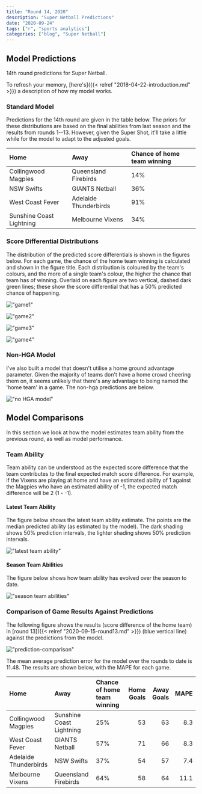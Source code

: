 ```yaml
---
title: "Round 14, 2020"
description: "Super Netball Predictions"
date: "2020-09-24"
tags: ["r", "sports analytics"]
categories: ["blog", "Super Netball"]
---
```


<!-- Time-stamp: <2019-04-27 13:42:06 (slane)> -->





## Model Predictions

14th round predictions for Super Netball.

To refresh your memory, [here's]({{< relref "2018-04-22-introduction.md" >}}) a description of how my model works.

### Standard Model

Predictions for the 14th round are given in the table below. The priors for these distributions are based on the final abilities from last season and the results from rounds 1--13. However, given the Super Shot, it'll take a little while for the model to adapt to the adjusted goals.


|Home                     |Away                  |Chance of home team winning |
|:------------------------|:---------------------|:---------------------------|
|Collingwood Magpies      |Queensland Firebirds  |14%                         |
|NSW Swifts               |GIANTS Netball        |36%                         |
|West Coast Fever         |Adelaide Thunderbirds |91%                         |
|Sunshine Coast Lightning |Melbourne Vixens      |34%                         |

### Score Differential Distributions

The distribution of the predicted score differentials is shown in the figures below. For each game, the chance of the home team winning is calculated and shown in the figure title. Each distribution is coloured by the team's colours, and the more of a single team's colour, the higher the chance that team has of winning. Overlaid on each figure are two vertical, dashed dark green lines; these show the score differential that has a 50% predicted chance of happening.

!["game1"](/sn-assets/2020/round14/game-1.png)

!["game2"](/sn-assets/2020/round14/game-2.png)

!["game3"](/sn-assets/2020/round14/game-3.png)

!["game4"](/sn-assets/2020/round14/game-4.png)

### Non-HGA Model

I've also built a model that doesn't utilise a home ground advantage parameter. Given the majority of teams don't have a home crowd cheering them on, it seems unlikely that there's any advantage to being named the 'home team' in a game. The non-hga predictions are below.

!["no HGA model"](/sn-assets/2020/round14/plot-grid-no-hga.png)

## Model Comparisons

In this section we look at how the model estimates team ability from the previous round, as well as model performance.

### Team Ability

Team ability can be understood as the expected score difference that the team contributes to the final expected match score difference. For example, if the Vixens are playing at home and have an estimated ability of 1 against the Magpies who have an estimated ability of -1, the expected match difference will be 2 (1 - -1).

#### Latest Team Ability

The figure below shows the latest team ability estimate. The points are the median predicted ability (as estimated by the model). The dark shading shows 50% prediction intervals, the lighter shading shows 50% prediction intervals.

!["latest team ability"](/sn-assets/2020/round14/abilities-latest.png)

#### Season Team Abilities

The figure below shows how team ability has evolved over the season to date.

!["season team abilities"](/sn-assets/2020/round14/abilities.png)

### Comparison of Game Results Against Predictions

The following figure shows the results (score difference of the home team) in [round 13]({{< relref "2020-09-15-round13.md" >}}) (blue vertical line) against the predictions from the model.

!["prediction-comparison"](/sn-assets/2020/round14/plot-grid-comparison.png)

The mean average prediction error for the model over the rounds to date is 11.48. The results are shown below, with the MAPE for each game.


|Home                  |Away                     |Chance of home team winning | Home Goals| Away Goals| MAPE|
|:---------------------|:------------------------|:---------------------------|----------:|----------:|----:|
|Collingwood Magpies   |Sunshine Coast Lightning |25%                         |         53|         63|  8.3|
|West Coast Fever      |GIANTS Netball           |57%                         |         71|         66|  8.3|
|Adelaide Thunderbirds |NSW Swifts               |37%                         |         54|         57|  7.4|
|Melbourne Vixens      |Queensland Firebirds     |64%                         |         58|         64| 11.1|
